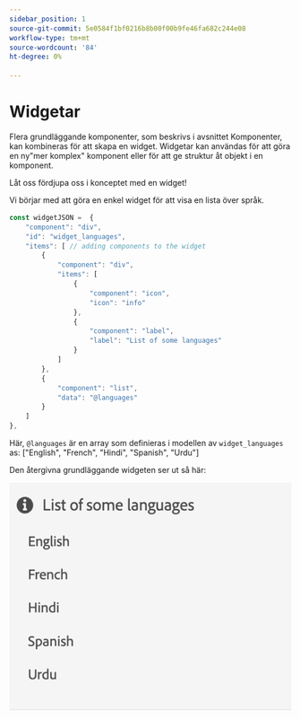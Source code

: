 ```yaml
---
sidebar_position: 1
source-git-commit: 5e0584f1bf0216b8b00f00b9fe46fa682c244e08
workflow-type: tm+mt
source-wordcount: '84'
ht-degree: 0%

---
```




# Widgetar

Flera grundläggande komponenter, som beskrivs i avsnittet Komponenter, kan kombineras för att skapa en widget.
Widgetar kan användas för att göra en ny&quot;mer komplex&quot; komponent eller för att ge struktur åt objekt i en komponent.

Låt oss fördjupa oss i konceptet med en widget!

Vi börjar med att göra en enkel widget för att visa en lista över språk.

```js title="basicWidget.js"
const widgetJSON =  {
    "component": "div", 
    "id": "widget_languages", 
    "items": [ // adding components to the widget
        {
            "component": "div",
            "items": [
                {
                    "component": "icon",
                    "icon": "info"
                },
                {
                    "component": "label",
                    "label": "List of some languages"
                }
            ]
        },
        {
            "component": "list",
            "data": "@languages"
        }
    ]
},
```

Här, `@languages` är en array som definieras i modellen av `widget_languages` as: [&quot;English&quot;, &quot;French&quot;, &quot;Hindi&quot;, &quot;Spanish&quot;, &quot;Urdu&quot;]

Den återgivna grundläggande widgeten ser ut så här:

![basic_widget](imgs/basic_widget.png "Grundläggande widget")
